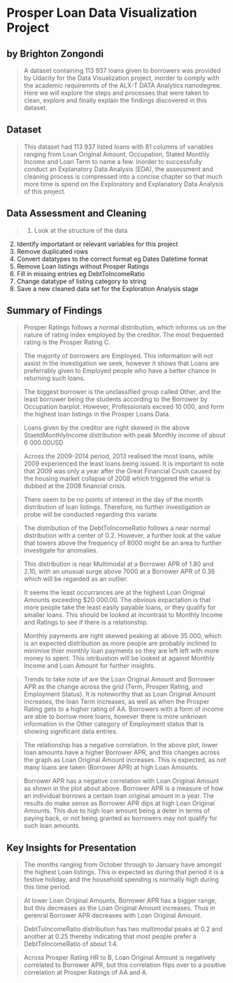 # Prosper Loan Data Visualization Project
## by Brighton Zongondi

> A dataset containing 113 937 loans given to borrowers was provided by Udacity for the Data Visualization project, inorder to comply with the academic requiremnts of the ALX-T DATA Analytics nanodegree. Here we will explore the steps and processes that were taken to clean, explore and finally explain the findings discovered in this dataset.

## Dataset

> This dataset had 113 937 listed loans with 81 columns of variables ranging from Loan Original Amount, Occupation, Stated Monthly Income and Loan Term to name a few. Inorder to successfully conduct an Explanatory Data Analysis (EDA), the assessment and cleaning process is compressed into a concise chapter so that much more time is spend on the Exploratory and Explanatory Data Analysis of this project.

## Data Assessment and Cleaning

> 1. Look at the structure of the data
  2. Identify importatant or relevant variables for this project
  3. Remove duplicated rows
  4. Convert datatypes to the correct format eg Dates Datetime format
  5. Remove Loan listings without Prosper Ratings
  6. Fill in missing entries eg DebtToIncomeRatio
  7. Change datatype of listing category to string
  8. Save a new cleaned data set for the Exploration Analysis stage



## Summary of Findings

> Prosper Ratings follows a normal distribution, which informs us on the nature of rating index employed by the creditor. The most frequented rating is the Prosper Rating C.

>The majority of borrowers are Employed. This information will not assist in the investigation we seek, however it shows that Loans are preferrably given to Employed people who have a better chance in returning such loans.

>The biggest borrower is the unclassified group called Other, and the least borrower being the students according to the Borrower by Occupation barplot. However, Professionals exceed 10 000, and form the highest loan listings in the Prosper Loans Data.

>Loans given by the creditor are right skewed in the above StaetdMonthlyIncome distribution with peak Monthly income of about 6 000.00USD

>Across the 2009-2014 period, 2013 realised the most loans, while 2009 experienced the least loans being issued. It is important to note that 2009 was only a year after the Great Financial Crush caused by the housing market collapse of 2008 which triggered the what is dubbed at the 2008 financial crisis.

>There seem to be no points of interest in the day of the month distribution of loan listings. Therefore, no further investigation or probe will be conducted regarding this variate.

>The distribution of the DebtToIncomeRatio follows a near normal distribution with a center of 0.2. However, a further look at the value that towers above the frequency of 8000 might be an area to further investigate for anomalies.

>This distribution is near Multimodal at a Borrower APR of 1.80 and 2.10, with an unusual surge above 7000 at a Borrower APR of 0.36 which will be regarded as an outlier.

>It seems the least occurrances are at the highest Loan Original Amounts exceeding $20 000.00. The obvious expactation is that more people take the least easily payable loans, or they qualify for smaller loans. This should be looked at incontrast to Monthly Income and Ratings to see if there is a relationship.

>Monthly payments are right skewed peaking at above 35 000, which is an expected distribution as more people are probably inclined to minimise thier monthly loan payments so they are left left with more money to spent. This istribustion will be looked at against Monthly Income and Loan Amount for further insights.

>Trends to take note of are the Loan Original Amount and Borrower APR as the change across the grid (Term, Prosper Rating, and Employment Status). It is noteworthy that as Loan Original Amount increases, the loan Term increases, as well as when the Prosper Rating gets to a higher rating of AA. Borrowers with a form of income are able to borrow more loans, however there is more unknown information in the Other category of Employment status that is showing significant data entries.

>The relationship has a negative correlation. In the above plot, lower loan amounts have a higher Borrower APR, and this changes across the graph as Loan Original Amount increases. This is expected, as not many loans are taken (Borrower APR) at high Loan Amounts.

>Borrower APR has a negative correlation with Loan Original Amount as shown in the plot about above. Borrower APR is a measure of how an individual borrows a certain loan original amount in a year. The results do make sense as Borrower APR dips at high Loan Original Amounts. This due to high loan amount being a deter in terms of paying back, or not being granted as borrowers may not qualify for such loan amounts.


## Key Insights for Presentation

> The months ranging from October through to January have amongst the highest Loan listings. This is expected as during that period it is a festive holiday, and the household spending is normally high during this time period.

> At lower Loan Original Amounts, Borrower APR has a bigger range,  but this decreases as the Loan Original Amount increases. Thus in gerenral Borrower APR decreases with Loan Original Amount.

> DebtToIncomeRatio distribution has two multimodal peaks at 0.2 and another at 0.25 thereby indicating that most people prefer a DebtToIncomeRatio of about 1:4.

>Across Prosper Rating HR to B, Loan Original Amount is negatively correlated to Borrower APR, but this correlation flips over to a positive correlation at Prosper Ratings of AA and A.





















